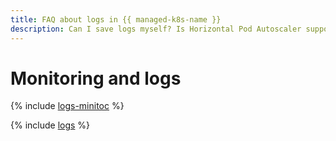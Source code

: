 ```yaml
---
title: FAQ about logs in {{ managed-k8s-name }}
description: Can I save logs myself? Is Horizontal Pod Autoscaler supported? Find answers to these and other questions in this article.
---
```


# Monitoring and logs

{% include [logs-minitoc](../../_qa/managed-kubernetes/minitoc/logs.md) %}

{% include [logs](../../_qa/managed-kubernetes/logs.md) %}
